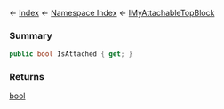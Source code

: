 ← [Index](Api-Index) ← [Namespace Index](Namespace-Index) ← [IMyAttachableTopBlock](Sandbox.ModAPI.Ingame.IMyAttachableTopBlock)

### Summary

```csharp
public bool IsAttached { get; }
```

### Returns

[bool](https://docs.microsoft.com/en-us/dotnet/api/System.Boolean?view=netframework-4.6)

